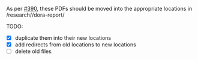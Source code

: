 As per [#390](https://github.com/dora-team/dora.dev/issues/390), these PDFs should be moved into the appropriate locations in /research/<year>/dora-report/

TODO:
- [x] duplicate them into their new locations
- [x] add redirects from old locations to new locations
- [ ] delete old files